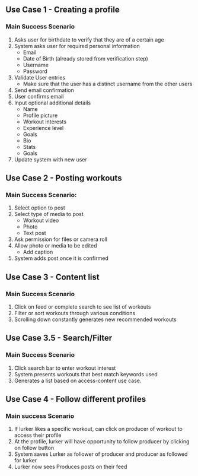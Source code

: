 ## Use Case 1 - Creating a profile
### Main Success Scenario
1. Asks user for birthdate to verify that they are of a certain age
2. System asks user for required personal information
   - Email
   - Date of Birth (already stored from verification step)
   - Username
   - Password
3. Validate User entries
   - Make sure that the user has a distinct username from the other users
4. Send email confirmation
5. User confirms email
6. Input optional additional details
   - Name
   - Profile picture
   - Workout interests
   - Experience level
   - Goals
   - Bio
   - Stats
   - Goals
7. Update system with new user

## Use Case 2 - Posting workouts 
### Main Success Scenario:
1. Select option to post
2. Select type of media to post
   - Workout video
   - Photo
   - Text post
3. Ask permission for files or camera roll
4. Allow photo or media to be edited
   - Add caption
5. System adds post once it is confirmed

## Use Case 3 - Content list
### Main Success Scenario
1. Click on feed or complete search to see list of workouts
2. Filter or sort workouts through various conditions
3. Scrolling down constantly generates new recommended workouts

## Use Case 3.5 - Search/Filter
### Main Success Scenario
1. Click search bar to enter workout interest
2. System presents workouts that best match keywords used
3. Generates a list based on access-content use case.

## Use Case 4 - Follow different profiles
### Main success Scenario
1. If lurker likes a specific workout, can click on producer of workout to access their profile
2. At the profile, lurker will have opportunity to follow producer by clicking on follow button
3. System saves Lurker as follower of producer and producer as followed for lurker
4. Lurker now sees Produces posts on their feed

